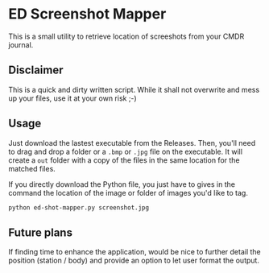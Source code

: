 # ED Screenshot Mapper
This is a small utility to retrieve location of screeshots from your CMDR journal.

## Disclaimer
This is a quick and dirty written script. While it shall not overwrite and mess up your files, use it at your own risk ;-)

## Usage
Just download the lastest executable from the Releases. Then, you'll need to drag and drop a folder or a `.bmp` or `.jpg` file on the executable. It will create a `out` folder with a copy of the files in the same location for the matched files.

If you directly download the Python file, you just have to gives in the command the location of the image or folder of images you'd like to tag.

```bash
python ed-shot-mapper.py screenshot.jpg
```

## Future plans
If finding time to enhance the application, would be nice to further detail the position (station / body) and provide an option to let user format the output.